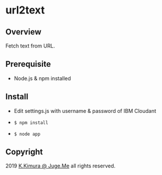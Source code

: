 # url2text

## Overview

Fetch text from URL.


## Prerequisite

- Node.js & npm installed


## Install

- Edit settings.js with username & password of IBM Cloudant

- `$ npm install`

- `$ node app`


## Copyright

2019 [K.Kimura @ Juge.Me](https://github.com/dotnsf) all rights reserved.
